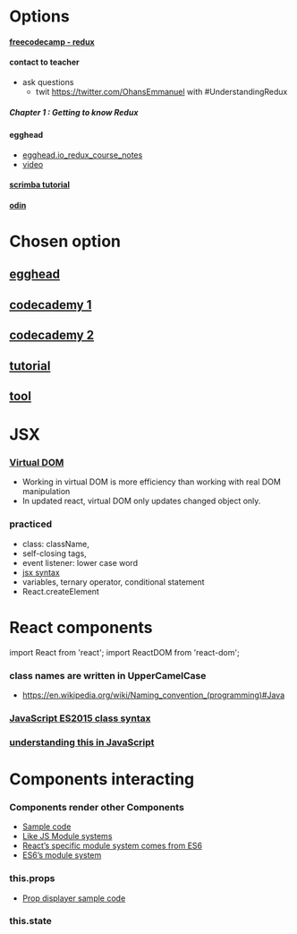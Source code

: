 # Options
#### [freecodecamp - redux](https://www.freecodecamp.org/news/understanding-redux-the-worlds-easiest-guide-to-beginning-redux-c695f45546f6/)
#### contact to teacher
- ask questions
  - twit https://twitter.com/OhansEmmanuel with #UnderstandingRedux
##### Chapter 1 : Getting to know Redux

#### egghead
- [egghead.io_redux_course_notes](https://github.com/tayiorbeii/egghead.io_redux_course_notes)
- [video](https://egghead.io/courses/getting-started-with-redux)

#### [scrimba tutorial](https://scrimba.com/g/glearnreact)

#### [odin](https://www.theodinproject.com/courses/javascript/lessons/react)


# Chosen option
## [egghead](https://egghead.io/courses/the-beginner-s-guide-to-react)
## [codecademy 1](https://www.codecademy.com/learn/react-101)
## [codecademy 2](https://www.codecademy.com/learn/react-102)

## [tutorial](https://reactjs.org/tutorial/tutorial.html)
## [tool](https://github.com/mars/create-react-app-buildpack)

# JSX
### [Virtual DOM](https://www.codecademy.com/articles/react-virtual-dom)
- Working in virtual DOM is more efficiency than working with real DOM manipulation
- In updated react, virtual DOM only updates changed object only.
### practiced
- class: className,
- self-closing tags,
- event listener: lower case word
- [jsx syntax](https://reactjs.org/docs/jsx-in-depth.html)
- variables, ternary operator, conditional statement
- React.createElement

# React components
import React from 'react';
import ReactDOM from 'react-dom';
### class names are written in UpperCamelCase
- https://en.wikipedia.org/wiki/Naming_convention_(programming)#Java

### [JavaScript ES2015 class syntax](https://exploringjs.com/es6/ch_classes.html)

### [understanding this in JavaScript](https://dmitripavlutin.com/gentle-explanation-of-this-in-javascript/)

# Components interacting
### Components render other Components
- [Sample code](./../additional/profile_page/)
- [Like JS Module systems](http://eloquentjavascript.net/10_modules.html)
- [React’s specific module system comes from ES6](https://hacks.mozilla.org/2015/08/es6-in-depth-modules/)
- [ES6’s module system](https://exploringjs.com/es6/ch_modules.html)

### this.props
- [Prop displayer sample code](./../additional/prop/)

### this.state
